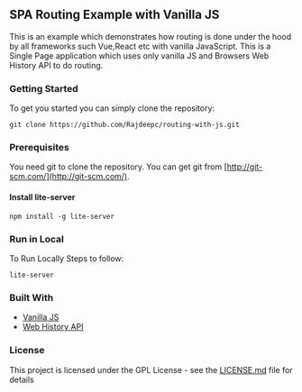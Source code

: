 ## SPA Routing Example with Vanilla JS

This is an example which demonstrates how routing is done under the hood by all frameworks such Vue,React etc with vanilla JavaScript.
This is a Single Page application which uses only vanilla JS and Browsers Web History API to do routing.

### Getting Started
To get you started you can simply clone the repository:

```
git clone https://github.com/Rajdeepc/routing-with-js.git
```


### Prerequisites
You need git to clone the repository. You can get git from
[http://git-scm.com/](http://git-scm.com/).

#### Install lite-server 
```
npm install -g lite-server
```

### Run in Local

To Run Locally Steps to follow:

``` 
lite-server
```

### Built With

* [Vanilla JS]()
* [Web History API](https://developer.mozilla.org/en-US/docs/Web/API/History_API)



### License

This project is licensed under the GPL License - see the [LICENSE.md](LICENSE.md) file for details
